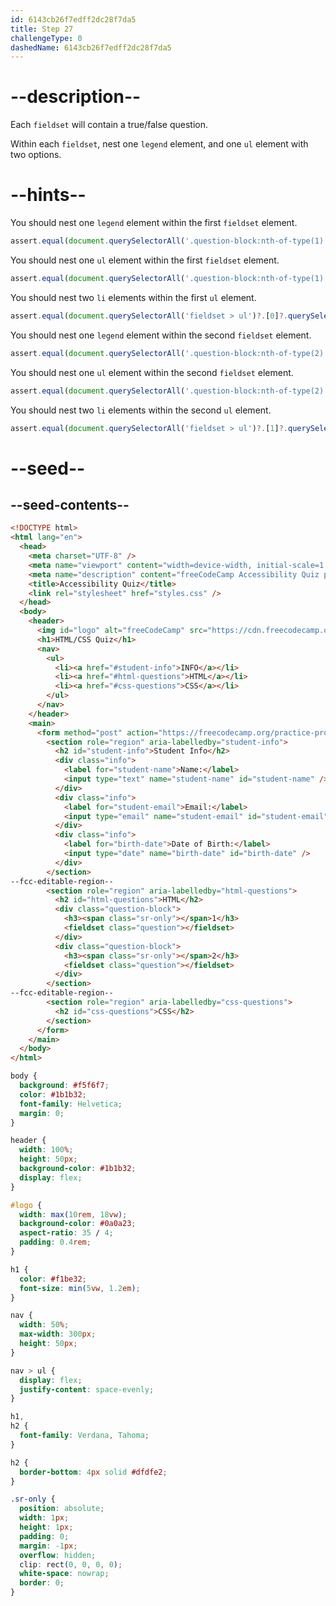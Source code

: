 ```yaml
---
id: 6143cb26f7edff2dc28f7da5
title: Step 27
challengeType: 0
dashedName: 6143cb26f7edff2dc28f7da5
---
```


# --description--

Each `fieldset` will contain a true/false question.

Within each `fieldset`, nest one `legend` element, and one `ul` element with two options.

# --hints--

You should nest one `legend` element within the first `fieldset` element.

```js
assert.equal(document.querySelectorAll('.question-block:nth-of-type(1) > fieldset > legend')?.length, 1);
```

You should nest one `ul` element within the first `fieldset` element.

```js
assert.equal(document.querySelectorAll('.question-block:nth-of-type(1) > fieldset > ul')?.length, 1);
```

You should nest two `li` elements within the first `ul` element.

```js
assert.equal(document.querySelectorAll('fieldset > ul')?.[0]?.querySelectorAll('li')?.length, 2);
```

You should nest one `legend` element within the second `fieldset` element.

```js
assert.equal(document.querySelectorAll('.question-block:nth-of-type(2) > fieldset > legend')?.length, 1);
```

You should nest one `ul` element within the second `fieldset` element.

```js
assert.equal(document.querySelectorAll('.question-block:nth-of-type(2) > fieldset > ul')?.length, 1);
```

You should nest two `li` elements within the second `ul` element.

```js
assert.equal(document.querySelectorAll('fieldset > ul')?.[1]?.querySelectorAll('li')?.length, 2);
```

# --seed--

## --seed-contents--

```html
<!DOCTYPE html>
<html lang="en">
  <head>
    <meta charset="UTF-8" />
    <meta name="viewport" content="width=device-width, initial-scale=1.0" />
    <meta name="description" content="freeCodeCamp Accessibility Quiz practice project" />
    <title>Accessibility Quiz</title>
    <link rel="stylesheet" href="styles.css" />
  </head>
  <body>
    <header>
      <img id="logo" alt="freeCodeCamp" src="https://cdn.freecodecamp.org/platform/universal/fcc_primary.svg">
      <h1>HTML/CSS Quiz</h1>
      <nav>
        <ul>
          <li><a href="#student-info">INFO</a></li>
          <li><a href="#html-questions">HTML</a></li>
          <li><a href="#css-questions">CSS</a></li>
        </ul>
      </nav>
    </header>
    <main>
      <form method="post" action="https://freecodecamp.org/practice-project/accessibility-quiz">
        <section role="region" aria-labelledby="student-info">
          <h2 id="student-info">Student Info</h2>
          <div class="info">
            <label for="student-name">Name:</label>
            <input type="text" name="student-name" id="student-name" />
          </div>
          <div class="info">
            <label for="student-email">Email:</label>
            <input type="email" name="student-email" id="student-email" />
          </div>
          <div class="info">
            <label for="birth-date">Date of Birth:</label>
            <input type="date" name="birth-date" id="birth-date" />
          </div>
        </section>
--fcc-editable-region--
        <section role="region" aria-labelledby="html-questions">
          <h2 id="html-questions">HTML</h2>
          <div class="question-block">
            <h3><span class="sr-only"></span>1</h3>
            <fieldset class="question"></fieldset>
          </div>
          <div class="question-block">
            <h3><span class="sr-only"></span>2</h3>
            <fieldset class="question"></fieldset>
          </div>
        </section>
--fcc-editable-region--
        <section role="region" aria-labelledby="css-questions">
          <h2 id="css-questions">CSS</h2>
        </section>
      </form>
    </main>
  </body>
</html>

```

```css
body {
  background: #f5f6f7;
  color: #1b1b32;
  font-family: Helvetica;
  margin: 0;
}

header {
  width: 100%;
  height: 50px;
  background-color: #1b1b32;
  display: flex;
}

#logo {
  width: max(10rem, 18vw);
  background-color: #0a0a23;
  aspect-ratio: 35 / 4;
  padding: 0.4rem;
}

h1 {
  color: #f1be32;
  font-size: min(5vw, 1.2em);
}

nav {
  width: 50%;
  max-width: 300px;
  height: 50px;
}

nav > ul {
  display: flex;
  justify-content: space-evenly;
}

h1,
h2 {
  font-family: Verdana, Tahoma;
}

h2 {
  border-bottom: 4px solid #dfdfe2;
}

.sr-only {
  position: absolute;
  width: 1px;
  height: 1px;
  padding: 0;
  margin: -1px;
  overflow: hidden;
  clip: rect(0, 0, 0, 0);
  white-space: nowrap;
  border: 0;
}

```
